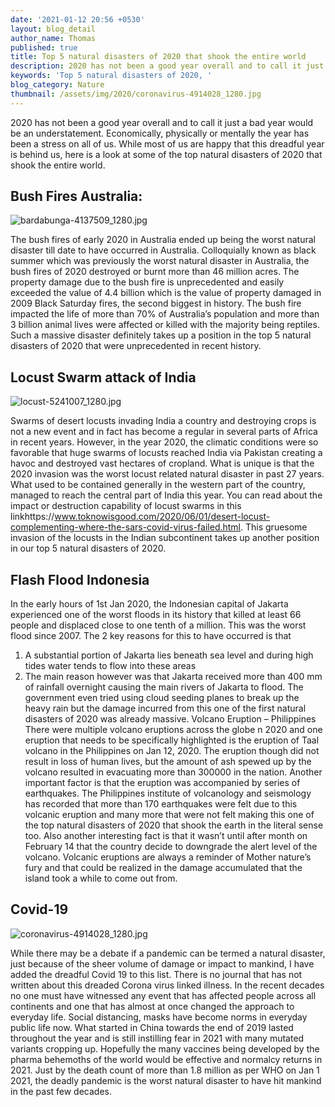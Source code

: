 ```yaml
---
date: '2021-01-12 20:56 +0530'
layout: blog_detail
author_name: Thomas
published: true
title: Top 5 natural disasters of 2020 that shook the entire world
description: 2020 has not been a good year overall and to call it just a bad year ...
keywords: 'Top 5 natural disasters of 2020, '
blog_category: Nature
thumbnail: /assets/img/2020/coronavirus-4914028_1280.jpg
---
```

2020 has not been a good year overall and to call it just a bad year would be an understatement. Economically, physically or mentally the year has been a stress on all of us. While most of us are happy that this dreadful year is behind us, here is a look at some of the top natural disasters of 2020 that shook the entire world.

## Bush Fires Australia:
![bardabunga-4137509_1280.jpg]({{site.baseurl}}/assets/img/2020/bardabunga-4137509_1280.jpg)

The bush fires of early 2020 in Australia ended up being the worst natural disaster till date to have occurred in Australia. Colloquially known as black summer which was previously the worst natural disaster in Australia, the bush fires of 2020 destroyed or burnt more than 46 million acres. The property damage due to the bush fire is unprecedented and easily exceeded the value of 4.4 billion which is the value of property damaged in 2009 Black Saturday fires, the second biggest in history. The bush fire impacted the life of more than 70% of Australia’s population and more than 3 billion animal lives were affected or killed with the majority being reptiles. Such a massive disaster definitely takes up a position in the top 5 natural disasters of 2020 that were unprecedented in recent history.

## Locust Swarm attack of India
![locust-5241007_1280.jpg]({{site.baseurl}}/assets/img/2020/locust-5241007_1280.jpg)

Swarms of desert locusts invading India a country and destroying crops is not a new event and in fact has become a regular in several parts of Africa in recent years. However, in the year 2020, the climatic conditions were so favorable that huge swarms of locusts reached India via Pakistan creating a havoc and destroyed vast hectares of cropland. What is unique is that the 2020 invasion was the worst locust related natural disaster in past 27 years. What used to be contained generally in the western part of the country, managed to reach the central part of India this year. You can read about the impact or destruction capability of locust swarms in this linkhttps://www.toknowisgood.com/2020/06/01/desert-locust-complementing-where-the-sars-covid-virus-failed.html. This gruesome invasion of the locusts in the Indian subcontinent takes up another position in our top 5 natural disasters of 2020.

## Flash Flood Indonesia
In the early hours of 1st Jan 2020, the Indonesian capital of Jakarta experienced one of the worst floods in its history that killed at least 66 people and displaced close to one tenth of a million. This was the worst flood since 2007. The 2 key reasons for this to have occurred is that 
1)	A substantial portion of Jakarta lies beneath sea level and during high tides water tends to flow into these areas
2)	The main reason however was that Jakarta received more than 400 mm of rainfall overnight causing the main rivers of Jakarta to flood.
The government even tried using cloud seeding planes to break up the heavy rain but the damage incurred from this one of the first natural disasters of 2020 was already massive.
Volcano Eruption – Philippines
There were multiple volcano eruptions across the globe n 2020 and one eruption that needs to be specifically highlighted is the eruption of Taal volcano in the Philippines on Jan 12, 2020. The eruption though did not result in loss of human lives, but the amount of ash spewed up by the volcano resulted in evacuating more than 300000 in the nation. Another important factor is that the eruption was accompanied by series of earthquakes. The Philippines institute of volcanology and seismology has recorded that more than 170 earthquakes were felt due to this volcanic eruption and many more that were not felt making this one of the top natural disasters of 2020 that shook the earth in the literal sense too. Also another interesting fact is that it wasn’t until after month on February 14 that the country decide to downgrade the alert level of the volcano. Volcanic eruptions are always a reminder of Mother nature’s fury and that could be realized in the damage accumulated that the island took a while to come out from.

## Covid-19
![coronavirus-4914028_1280.jpg]({{site.baseurl}}/assets/img/2020/coronavirus-4914028_1280.jpg)

While there may be a debate if a pandemic can be termed a natural disaster, just because of the sheer volume of damage or impact to mankind, I have added the dreadful Covid 19 to this list. There is no journal that has not written about this dreaded Corona virus linked illness. In the recent decades no one must have witnessed any event that has affected people across all continents and one that has almost at once changed the approach to everyday life. Social distancing, masks have become norms in everyday public life now. What started in China towards the end of 2019 lasted throughout the year and is still instilling fear in 2021 with many mutated variants cropping up. Hopefully the many vaccines being developed by the pharma behemoths of the world would be effective and normalcy returns in 2021. Just by the death count of more than 1.8 million as per WHO on Jan 1 2021, the deadly pandemic is the worst natural disaster to have hit mankind in the past few decades.
